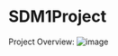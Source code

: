 # SDM1Project
Project Overview:
![image](https://github.com/yesh2805/Forecasting_Risk_Genes_SD2/assets/108167746/5a723ebb-ceae-47fc-8b41-8c2c3dff0a19)
